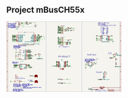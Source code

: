 ## Project mBusCH55x <br>
<img src="https://github.com/jmysu/mBusCH55x/blob/main/hardware/mBusCH55xKiCAD0801.jpg" width=60%>
